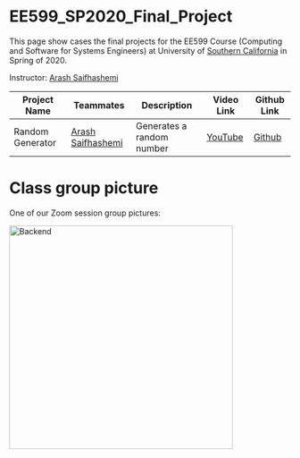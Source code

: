# EE599_SP2020_Final_Project

This page show cases the final projects for the EE599 Course (Computing and Software for Systems Engineers) at University of [Southern California](http://usc.edu/) in Spring of 2020.

Instructor: [Arash Saifhashemi](https://www.linkedin.com/in/ourarash/) 

|Project Name| Teammates | Description |Video Link|Github Link|
| --- | --- | --- | --- | --- |
| Random Generator | [Arash Saifhashemi](https://www.linkedin.com/in/ourarash/) | Generates a random number | [YouTube](https://www.youtube.com/channel/UCuRf9tqJaRgXLyl85Nf-Vtg)|[Github](https://github.com/ourarash/nodejs_fullstack) |

# Class group picture

One of our Zoom session group pictures:

<img alt="Backend" src="https://raw.githubusercontent.com/ourarash/EE599_SP2020_Final_Project/master/zoom.png" width="400">
